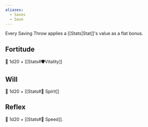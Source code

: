 ```yaml
---
aliases:
  - Saves
  - Save
---
```

Every Saving Throw applies a [[Stats|Stat]]'s value as a flat bonus.
## Fortitude
🎲 1d20 + [[Stats#🛡️Vitality]]
## Will
🎲 1d20 + [[Stats#💙 Spirit]]
## Reflex
🎲 1d20 + [[Stats#🏃 Speed]].
